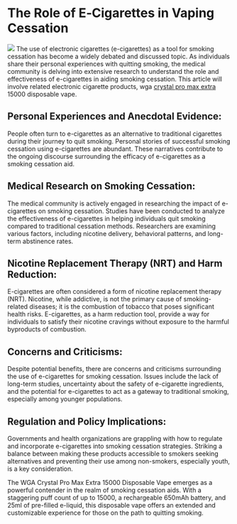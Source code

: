 # The Role of E‐Cigarettes in Vaping Cessation
![](https://vapegreen.co.uk/blog/wp-content/uploads/2023/08/banner.jpg)
The use of electronic cigarettes (e-cigarettes) as a tool for smoking cessation has become a widely debated and discussed topic. As individuals share their personal experiences with quitting smoking, the medical community is delving into extensive research to understand the role and effectiveness of e-cigarettes in aiding smoking cessation. This article will involve related electronic cigarette products, wga [crystal pro max extra](https://vapesourcing.uk/wga-crystal-pro-max-extra-15000.html) 15000 disposable vape.


## Personal Experiences and Anecdotal Evidence:

People often turn to e-cigarettes as an alternative to traditional cigarettes during their journey to quit smoking. Personal stories of successful smoking cessation using e-cigarettes are abundant. These narratives contribute to the ongoing discourse surrounding the efficacy of e-cigarettes as a smoking cessation aid.

## Medical Research on Smoking Cessation:

The medical community is actively engaged in researching the impact of e-cigarettes on smoking cessation. Studies have been conducted to analyze the effectiveness of e-cigarettes in helping individuals quit smoking compared to traditional cessation methods. Researchers are examining various factors, including nicotine delivery, behavioral patterns, and long-term abstinence rates.

## Nicotine Replacement Therapy (NRT) and Harm Reduction:

E-cigarettes are often considered a form of nicotine replacement therapy (NRT). Nicotine, while addictive, is not the primary cause of smoking-related diseases; it is the combustion of tobacco that poses significant health risks. E-cigarettes, as a harm reduction tool, provide a way for individuals to satisfy their nicotine cravings without exposure to the harmful byproducts of combustion.

## Concerns and Criticisms:

Despite potential benefits, there are concerns and criticisms surrounding the use of e-cigarettes for smoking cessation. Issues include the lack of long-term studies, uncertainty about the safety of e-cigarette ingredients, and the potential for e-cigarettes to act as a gateway to traditional smoking, especially among younger populations.

## Regulation and Policy Implications:

Governments and health organizations are grappling with how to regulate and incorporate e-cigarettes into smoking cessation strategies. Striking a balance between making these products accessible to smokers seeking alternatives and preventing their use among non-smokers, especially youth, is a key consideration.

The WGA Crystal Pro Max Extra 15000 Disposable Vape emerges as a powerful contender in the realm of smoking cessation aids. With a staggering puff count of up to 15000, a rechargeable 650mAh battery, and 25ml of pre-filled e-liquid, this disposable vape offers an extended and customizable experience for those on the path to quitting smoking.

